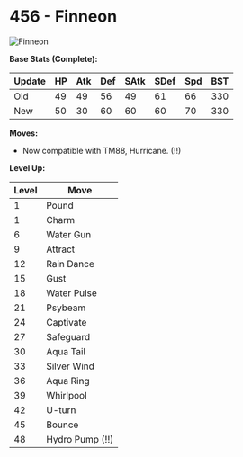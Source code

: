 # 456 - Finneon
![][456]

**Base Stats (Complete):**

Update | HP | Atk | Def | SAtk | SDef | Spd | BST
---    | ---| --- | --- | ---  | ---  | --- | ---
Old    | 49 |  49 |  56 |  49  |  61  |  66  |  330
New    | 50 |  30 |  60 |  60  |  60  |  70  |  330

**Moves:**

 - Now compatible with TM88, Hurricane. (!!)

**Level Up:**

Level | Move
---   | ---
  1   | Pound
  1   | Charm
  6   | Water Gun
  9   | Attract
 12   | Rain Dance
 15   | Gust
 18   | Water Pulse
 21   | Psybeam
 24   | Captivate
 27   | Safeguard
 30   | Aqua Tail
 33   | Silver Wind
 36   | Aqua Ring
 39   | Whirlpool
 42   | U-turn
 45   | Bounce
 48   | Hydro Pump (!!)



[456]: https://raw.githubusercontent.com/PokeAPI/sprites/master/sprites/pokemon/456.png "Finneon"
